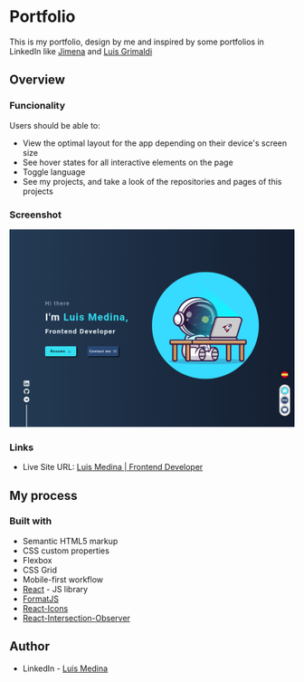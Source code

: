 # Portfolio

This is my portfolio, design by me and inspired by some portfolios in LinkedIn like [Jimena](https://jimdiew.vercel.app/) and [Luis Grimaldi](https://luisgrimaldi-portfolio.vercel.app/)

## Overview

### Funcionality

Users should be able to:

- View the optimal layout for the app depending on their device's screen size
- See hover states for all interactive elements on the page
- Toggle language
- See my projects, and take a look of the repositories and pages of this projects

### Screenshot

![Home](./photos/home-portfolio.webp)

### Links

- Live Site URL: [Luis Medina | Frontend Developer](https://portafolio-luis-medina.vercel.app/)

## My process

### Built with

- Semantic HTML5 markup
- CSS custom properties
- Flexbox
- CSS Grid
- Mobile-first workflow
- [React](https://reactjs.org/) - JS library
- [FormatJS](https://formatjs.io/)
- [React-Icons](https://react-icons.github.io/react-icons/)
- [React-Intersection-Observer](https://react-intersection-observer.vercel.app/)



## Author

- LinkedIn - [Luis Medina](https://www.linkedin.com/in/luis-medina-dev/)
